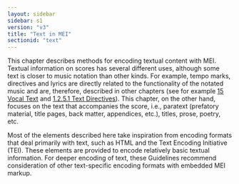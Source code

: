 ```yaml
---
layout: sidebar
sidebar: s1
version: "v3"
title: "Text in MEI"
sectionid: "text"
---
```




This chapter describes methods for encoding textual content with MEI. Textual information
on
scores has several different uses, although some text is closer to music notation
than other
kinds. For example, tempo marks, directives and lyrics are directly related to the
functionality
of the notated music and are, therefore, described in other chapters (see for example
<a class="link_ptr" title="Vocal Text" href="/{{ page.version }}/guidelines/lyricsDesc.html">15 Vocal Text</a> and 
<a class="link_ptr" title="Text Directives" href="/{{ page.version }}/guidelines/shared.html#sharedTextDirectives">1.2.5.1 Text Directives</a>). This chapter, on the other
hand, focuses on the text that accompanies the score, i.e., paratext (prefatory material,
title
pages, back matter, appendices, etc.), titles, prose, poetry, etc.

Most of the elements described here take inspiration from encoding formats that deal
primarily
with text, such as HTML and the Text Encoding Initiative (TEI). These elements are
provided to
encode relatively basic textual information. For deeper encoding of text, these Guidelines
recommend consideration of other text-specific encoding formats with embedded MEI
markup.















